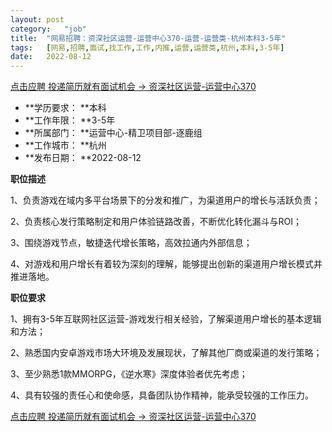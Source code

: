 ```yaml
---
layout:	post
category:	"job"
title:	"网易招聘：资深社区运营-运营中心370-运营-运营类-杭州本科3-5年"
tags:	[网易,招聘,面试,找工作,工作,内推,运营,运营类,杭州,本科,3-5年]
date:	2022-08-12
---
```


[点击应聘 投递简历就有面试机会 ->  资深社区运营-运营中心370](http://mobile.bole.netease.com/bole/boleDetail?id=40740&employeeId=346f03c3cda5f04c&key=all)



- **学历要求： **本科
- **工作年限： **3-5年
- **所属部门： **运营中心-精卫项目部-逐鹿组
- **工作城市： **杭州
- **发布日期： **2022-08-12



**职位描述**

1、负责游戏在域内多平台场景下的分发和推广，为渠道用户的增长与活跃负责；

2、负责核心发行策略制定和用户体验链路改善，不断优化转化漏斗与ROI；

3、围绕游戏节点，敏捷迭代增长策略，高效拉通内外部信息；

4、对游戏和用户增长有着较为深刻的理解，能够提出创新的渠道用户增长模式并推进落地。



**职位要求**

1、拥有3-5年互联网社区运营-游戏发行相关经验，了解渠道用户增长的基本逻辑和方法；

2、熟悉国内安卓游戏市场大环境及发展现状，了解其他厂商或渠道的发行策略；

3、至少熟悉1款MMORPG，《逆水寒》深度体验者优先考虑；

4、具有较强的责任心和使命感，具备团队协作精神，能承受较强的工作压力。



[点击应聘 投递简历就有面试机会 ->  资深社区运营-运营中心370](http://mobile.bole.netease.com/bole/boleDetail?id=40740&employeeId=346f03c3cda5f04c&key=all)